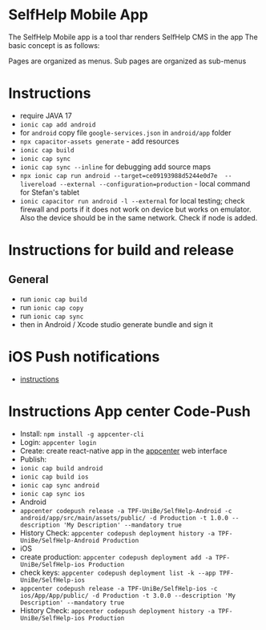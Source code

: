 # SelfHelp Mobile App

The SelfHelp Mobile app is a tool thar renders SelfHelp CMS in the app
The basic concept is as follows:

Pages are organized as menus.
Sub pages are organized as sub-menus

# Instructions
 - require JAVA 17
 - `ionic cap add android`
 - for `android` copy file `google-services.json` in `android/app` folder 
 - `npx capacitor-assets generate` - add resources
 - `ionic cap build`
 - `ionic cap sync`
 - `ionic cap sync --inline` for debugging add source maps
 - `npx ionic cap run android --target=ce09193988d5244e0d7e  --livereload --external --configuration=production` - local command for Stefan's tablet
 - `ionic capacitor run android -l --external` for local testing; check firewall and ports if it does not work on device but works on emulator. Also the device should be in the same network. Check if node is added.

# Instructions for build and release
## General
 - run `ionic cap build` 
 - run `ionic cap copy`
 - run `ionic cap sync` 
 - then in Android / Xcode studio generate bundle and sign it

# iOS Push notifications
 - [instructions](https://capacitorjs.com/docs/guides/push-notifications-firebase) 

# Instructions App center Code-Push
 - Install: `npm install -g appcenter-cli`
 - Login: `appcenter login`
 - Create: create react-native app in the [appcenter](https://appcenter.ms) web interface
 - Publish: 
  - `ionic cap build android`
  - `ionic cap build ios`
  - `ionic cap sync android`
  - `ionic cap sync ios`
  - Android
   - `appcenter codepush release -a TPF-UniBe/SelfHelp-Android -c android/app/src/main/assets/public/ -d Production -t 1.0.0 --description 'My Description' --mandatory true`
   - History Check: `appcenter codepush deployment history -a TPF-UniBe/SelfHelp-Android Production`
  - iOS
   - create production: `appcenter codepush deployment add -a TPF-UniBe/SelfHelp-ios Production`
   - check keys: `appcenter codepush deployment list -k --app TPF-UniBe/SelfHelp-ios`
   - `appcenter codepush release -a TPF-UniBe/SelfHelp-ios -c ios/App/App/public/ -d Production -t 3.0.0 --description 'My Description' --mandatory true`
   - History Check: `appcenter codepush deployment history -a TPF-UniBe/SelfHelp-ios Production`



